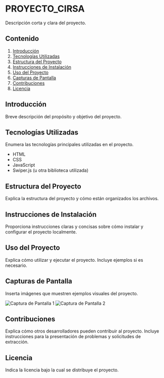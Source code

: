 # PROYECTO_CIRSA

Descripción corta y clara del proyecto.

## Contenido

1. [Introducción](#introducción)
2. [Tecnologías Utilizadas](#tecnologías-utilizadas)
3. [Estructura del Proyecto](#estructura-del-proyecto)
4. [Instrucciones de Instalación](#instrucciones-de-instalación)
5. [Uso del Proyecto](#uso-del-proyecto)
6. [Capturas de Pantalla](#capturas-de-pantalla)
7. [Contribuciones](#contribuciones)
8. [Licencia](#licencia)

## Introducción

Breve descripción del propósito y objetivo del proyecto.

## Tecnologías Utilizadas

Enumera las tecnologías principales utilizadas en el proyecto.

- HTML
- CSS
- JavaScript
- Swiper.js (u otra biblioteca utilizada)

## Estructura del Proyecto

Explica la estructura del proyecto y cómo están organizados los archivos.

## Instrucciones de Instalación

Proporciona instrucciones claras y concisas sobre cómo instalar y configurar el proyecto localmente.

## Uso del Proyecto

Explica cómo utilizar y ejecutar el proyecto. Incluye ejemplos si es necesario.

## Capturas de Pantalla

Inserta imágenes que muestren ejemplos visuales del proyecto.

![Captura de Pantalla 1](/ruta/a/imagen1.png)
![Captura de Pantalla 2](/ruta/a/imagen2.png)

## Contribuciones

Explica cómo otros desarrolladores pueden contribuir al proyecto. Incluye instrucciones para la presentación de problemas y solicitudes de extracción.

## Licencia

Indica la licencia bajo la cual se distribuye el proyecto.
